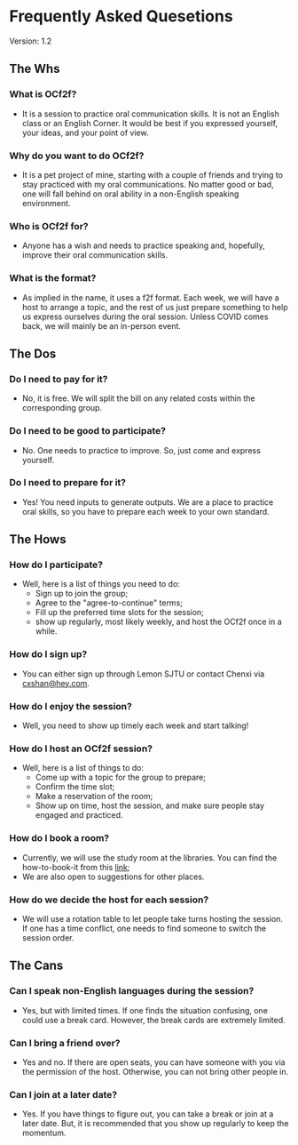 # Frequently Asked Quesetions
Version: 1.2

## The Whs

### What is OCf2f?
* It is a session to practice oral communication skills. It is not an English class or an English Corner. It would be best if you expressed yourself, your ideas, and your point of view.

### Why do you want to do OCf2f?
* It is a pet project of mine, starting with a couple of friends and trying to stay practiced with my oral communications. No matter good or bad, one will fall behind on oral ability in a non-English speaking environment. 

### Who is OCf2f for?
* Anyone has a wish and needs to practice speaking and, hopefully, improve their oral communication skills.

### What is the format?
* As implied in the name, it uses a f2f format. Each week, we will have a host to arrange a topic, and the rest of us just prepare something to help us express ourselves during the oral session. Unless COVID comes back, we will mainly be an in-person event.

## The Dos

### Do I need to pay for it?
* No, it is free. We will split the bill on any related costs within the corresponding group.

### Do I need to be good to participate?
* No. One needs to practice to improve. So, just come and express yourself.

### Do I need to prepare for it?
* Yes! You need inputs to generate outputs. We are a place to practice oral skills, so you have to prepare each week to your own standard.

## The Hows

### How do I participate?
* Well, here is a list of things you need to do:
  * Sign up to join the group;
  * Agree to the "agree-to-continue" terms;
  * Fill up the preferred time slots for the session;
  * show up regularly, most likely weekly, and host the OCf2f once in a while.

### How do I sign up?
* You can either sign up through Lemon SJTU or contact Chenxi via cxshan@hey.com.

### How do I enjoy the session?
* Well, you need to show up timely each week and start talking!

### How do I host an OCf2f session?
* Well, here is a list of things to do:
  * Come up with a topic for the group to prepare;
  * Confirm the time slot;
  * Make a reservation of the room;
  * Show up on time, host the session, and make sure people stay engaged and practiced.

### How do I book a room?
* Currently, we will use the study room at the libraries. You can find the how-to-book-it from this [link](http://www.lib.sjtu.edu.cn/f/content/detail.shtml?id=6159&lang=zh-cn);
* We are also open to suggestions for other places.

### How do we decide the host for each session?
* We will use a rotation table to let people take turns hosting the session. If one has a time conflict, one needs to find someone to switch the session order.

## The Cans

### Can I speak non-English languages during the session?
* Yes, but with limited times. If one finds the situation confusing, one could use a break card. However, the break cards are extremely limited.

### Can I bring a friend over?
* Yes and no. If there are open seats, you can have someone with you via the permission of the host. Otherwise, you can not bring other people in.

### Can I join at a later date?
* Yes. If you have things to figure out, you can take a break or join at a later date. But, it is recommended that you show up regularly to keep the momentum.
